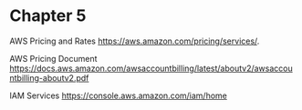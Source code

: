 # Chapter 5


AWS Pricing and Rates
https://aws.amazon.com/pricing/services/.

AWS Pricing Document
https://docs.aws.amazon.com/awsaccountbilling/latest/aboutv2/awsaccountbilling-aboutv2.pdf


IAM Services
https://console.aws.amazon.com/iam/home



